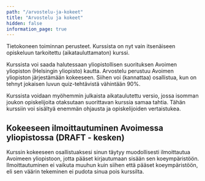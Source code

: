 ```yaml
---
path: "/arvostelu-ja-kokeet"
title: "Arvostelu ja kokeet"
hidden: false
information_page: true
---
```


Tietokoneen toiminnan perusteet. Kurssista on nyt vain itsenäiseen opiskeluun tarkoitettu (aikatauluttamaton) kurssi. 

Kurssista voi saada halutessaan yliopistollisen suorituksen Avoimen yliopiston (Helsingin yliopisto) kautta. Arvostelu perustuu Avoimen yliopiston järjestämään kokeeseen. Siihen voi (kannattaa) osallistua, kun on tehnyt jokaisen luvun quiz-tehtävistä vähintään 90%.

Kurssista voidaan myöhemmin julkaista aikataulutettu versio, jossa isomman joukon opiskelijoita otaksutaan suorittavan kurssia samaa tahtia. Tähän kurssiin voi sisältyä enemmän ohjausta ja opiskelijoiden vertaistukea.

## Kokeeseen ilmoittautuminen Avoimessa yliopistossa (DRAFT - kesken)

Kurssin kokeeseen osallistuaksesi sinun täytyy muodollisesti ilmoittautua Avoimeen yliopistoon, jotta pääset kirjautumaan sisään sen koeympäristöön. Ilmoittautuminen ei vaikuta muuhun kuin siihen että pääset koeympäristöön, eli sen väärin tekeminen ei pudota sinua pois kurssilta.
